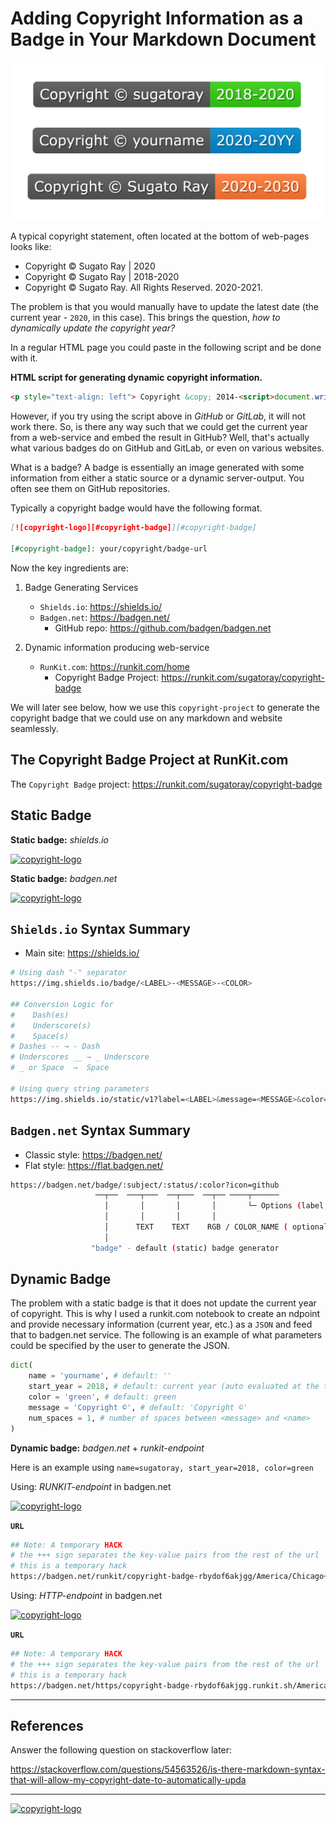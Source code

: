 # Adding Copyright Information as a Badge in Your Markdown Document

[![Landing Image][#image-copyright-multibadge-demo]][#image-copyright-multibadge-demo]

[#image-copyright-multibadge-demo]: resources/copyright_multibadge_demo.png

A typical copyright statement, often located at the bottom of web-pages looks like:

- Copyright &copy; Sugato Ray | 2020
- Copyright &copy; Sugato Ray | 2018-2020
- Copyright &copy; Sugato Ray. All Rights Reserved. 2020-2021. 

The problem is that you would manually have to update the latest date (the current year - `2020`, in this case). This brings the question, *how to dynamically update the copyright year?*

In a regular HTML page you could paste in the following script and be done with it.

**HTML script for generating dynamic copyright information.**

```html
<p style="text-align: left"> Copyright &copy; 2014-<script>document.write(new Date().getFullYear())</script> Sugato Ray. All Rights Reserved.</p>
```

However, if you try using the script above in *GitHub* or *GitLab*, it will not work there. So, is there any way such that we could get the current year from a web-service and embed the result in GitHub? Well, that's actually what various badges do on GitHub and GitLab, or even on various websites. 

What is a badge? 
A badge is essentially an image generated with some information from either a static source or a dynamic server-output. You often see them on GitHub repositories.

Typically a copyright badge would have the following format.

```markdown
[![copyright-logo][#copyright-badge]][#copyright-badge]

[#copyright-badge]: your/copyright/badge-url
```

Now the key ingredients are:

1. Badge Generating Services
   
   - `Shields.io`: https://shields.io/
   - `Badgen.net`: https://badgen.net/
     - GitHub repo: https://github.com/badgen/badgen.net
  
2. Dynamic information producing web-service
   
   - `RunKit.com`: https://runkit.com/home
     - Copyright Badge Project: https://runkit.com/sugatoray/copyright-badge 

We will later see below, how we use this `copyright-project` to generate the copyright badge that we could use on any markdown and website seamlessly.

## The **Copyright Badge** Project at RunKit.com

The `Copyright Badge` project: https://runkit.com/sugatoray/copyright-badge

## **Static Badge**

**Static badge:** *shields.io*

[![copyright-logo][#copyright-badge-static-shields-io]][#copyright-badge-static-shields-io]

[#copyright-badge-static-shields-io]: https://img.shields.io/badge/Copyright%20%C2%A9%20sugatoray-2020--2021-green?style=flat

**Static badge:** *badgen.net*

[![copyright-logo][#copyright-badge-static-badgen-net]][#copyright-badge-static-badgen-net]

[#copyright-badge-static-badgen-net]: https://badgen.net/badge/Copyright%20%C2%A9%20sugatoray/2018-2020/green

## `Shields.io` Syntax Summary

- Main site: https://shields.io/

```bash
# Using dash "-" separator
https://img.shields.io/badge/<LABEL>-<MESSAGE>-<COLOR>

## Conversion Logic for 
#    Dash(es)
#    Underscore(s)
#    Space(s)
# Dashes -- → - Dash
# Underscores __ → _ Underscore
# _ or Space  →  Space

# Using query string parameters
https://img.shields.io/static/v1?label=<LABEL>&message=<MESSAGE>&color=<COLOR>
```

## `Badgen.net` Syntax Summary

- Classic style: https://badgen.net/
- Flat style: https://flat.badgen.net/

```bash
https://badgen.net/badge/:subject/:status/:color?icon=github
                   ──┬──  ───┬───  ──┬───  ──┬── ────┬──────
                     │       │       │       │       └─ Options (label, list, icon, color)
                     │       │       │       │
                     │      TEXT    TEXT    RGB / COLOR_NAME ( optional )
                     │
                  "badge" - default (static) badge generator
```

## **Dynamic Badge**

The problem with a static badge is that it does not update the current year of copyright. This is why I used a runkit.com notebook to create an ndpoint and provide necessary information (current year, etc.) as a `JSON` and feed that to badgen.net service. The following is an example of what parameters could be specified by the user to generate the JSON.

```python
dict(
    name = 'yourname', # default: ''
    start_year = 2018, # default: current year (auto evaluated at the time of call)
    color = 'green', # default: green
    message = 'Copyright ©', # default: 'Copyright ©'
    num_spaces = 1, # number of spaces between <message> and <name>
)
```

**Dynamic badge:** *badgen.net* + *runkit-endpoint*

Here is an example using `name=sugatoray, start_year=2018, color=green`

Using: *RUNKIT-endpoint* in badgen.net

[![copyright-logo][#copyright-badge-dynamic]][#copyright-badge-dynamic] 

[#copyright-badge-dynamic]: https://badgen.net/runkit/copyright-badge-rbydof6akjgg/America/Chicago+++name=sugatoray&color=green&start_year=2018

**`URL`**

```bash
## Note: A temporary HACK
# the +++ sign separates the key-value pairs from the rest of the url
# this is a temporary hack
https://badgen.net/runkit/copyright-badge-rbydof6akjgg/America/Chicago+++name=sugatoray&color=green&start_year=2018
```

Using: *HTTP-endpoint* in badgen.net

[![copyright-logo][#copyright-badge-dynamic]][#copyright-badge-dynamic] 

[#copyright-badge-dynamic]: https://badgen.net/https/copyright-badge-rbydof6akjgg.runkit.sh/America/Chicago+++name=sugatoray&color=green&start_year=2018

**`URL`**

```bash
## Note: A temporary HACK
# the +++ sign separates the key-value pairs from the rest of the url
# this is a temporary hack
https://badgen.net/https/copyright-badge-rbydof6akjgg.runkit.sh/America/Chicago+++name=sugatoray&color=green&start_year=2018
```

---

## References

Answer the following question on stackoverflow later:

https://stackoverflow.com/questions/54563526/is-there-markdown-syntax-that-will-allow-my-copyright-date-to-automatically-upda

---

[![copyright-logo][#copyright-badge-dynamic]][#copyright-badge-dynamic] 

[#copyright-badge-dynamic]: https://badgen.net/https/copyright-badge-rbydof6akjgg.runkit.sh/America/Chicago+++name=sugatoray&color=green&start_year=2020
